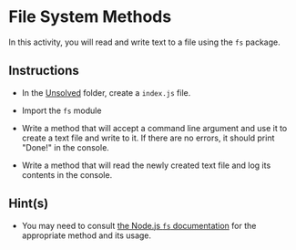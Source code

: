 # File System Methods

In this activity, you will read and write text to a file using the `fs` package.

## Instructions

* In the [Unsolved](Unsolved/) folder, create a `index.js` file.

* Import the `fs` module

* Write a method that will accept a command line argument 
and use it to create a text file and write to it. If there are no errors, it should print "Done!" in the console. 

* Write a method that will read the newly created text file and log its contents in the console.

## Hint(s)

* You may need to consult [the Node.js `fs` documentation](https://nodejs.org/api/fs.html) for the appropriate method and its usage. 
